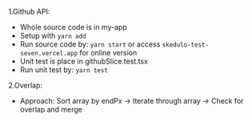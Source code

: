 1.Github API:
 - Whole source code is in my-app
 - Setup with ```yarn add```
 - Run source code by: ```yarn start``` or access ```skedulo-test-seven.vercel.app``` for online version
 - Unit test is place in githubSlice.test.tsx
 - Run unit test by: ```yarn test```


2.Overlap:
 - Approach: Sort array by endPx -> Iterate through array -> Check for overlap and merge
